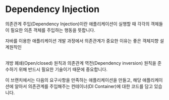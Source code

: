 # Dependency Injection
의존관계 주입(Dependency Injection)이란 애플리케이션이 실행할 때 각각의 객체들이 필요한 의존 객체를 주입하는 행동을 뜻합니다.

자바를 이용한 애플리케이션 개발 과정에서 의존관계가 중요한 이유는 좋은 객체지향 설계원칙인 <br/><br/>

개방 폐쇄(Open/closed) 원칙과 의존관계 역전(Dependency inversion) 원칙을 준수하기 위해 반드시 필요한 기술이기 때문에 중요합니다.

이 브랜치에서는 다음의 요구사항을 만족하는 애플리케이션을 만들고, 해당 애플리케이션에 알아서 의존관계를 주입해주는 컨테이너(DI Container)에 대한 코드를 담고 있습니다.

